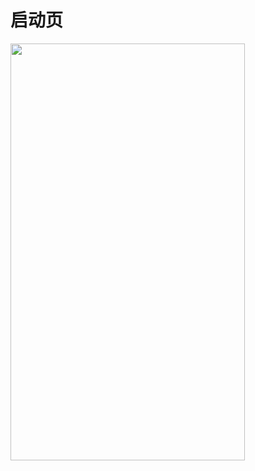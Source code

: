 ﻿# 启动页

<img src="https://github.com/programmerookie/-/blob/master/Screenshot/Screenshot_2019-05-04-13-39-21.png" width="375" height="667"/>